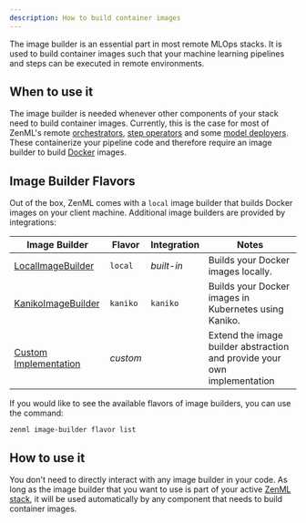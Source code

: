 ```yaml
---
description: How to build container images
---
```


The image builder is an essential part in most remote MLOps stacks.
It is used to build container images such that your machine learning pipelines and steps
can be executed in remote environments.

## When to use it

The image builder is needed whenever other components of your stack 
need to build container images. Currently, this is the case for most of
ZenML's remote [orchestrators](../orchestrators/orchestrators.md),
[step operators](../step-operators/step-operators.md) and some
[model deployers](../model-deployers/model-deployers.md). These containerize your 
pipeline code and therefore require an image builder to build 
[Docker](https://www.docker.com/) images.

## Image Builder Flavors

Out of the box, ZenML comes with a `local` image builder that builds Docker images
on your client machine. Additional image builders are provided by integrations:

| Image Builder                                    | Flavor         | Integration  | Notes                                                                    |
|--------------------------------------------------|----------------|--------------|--------------------------------------------------------------------------|
| [LocalImageBuilder](./local.md)                  | `local`        | _built-in_   | Builds your Docker images locally.                                       |
| [KanikoImageBuilder](./kaniko.md)                | `kaniko`       | `kaniko`     | Builds your Docker images in Kubernetes using Kaniko.                    |
| [Custom Implementation](./custom.md)             | _custom_       |              | Extend the image builder abstraction and provide your own implementation |

If you would like to see the available flavors of image builders, you can 
use the command:

```shell
zenml image-builder flavor list
```

## How to use it

You don't need to directly interact with any image builder in your code.
As long as the image builder that you want to use is part of your active 
[ZenML stack](../../starter-guide/stacks/stacks.md), it will be used automatically
by any component that needs to build container images.
